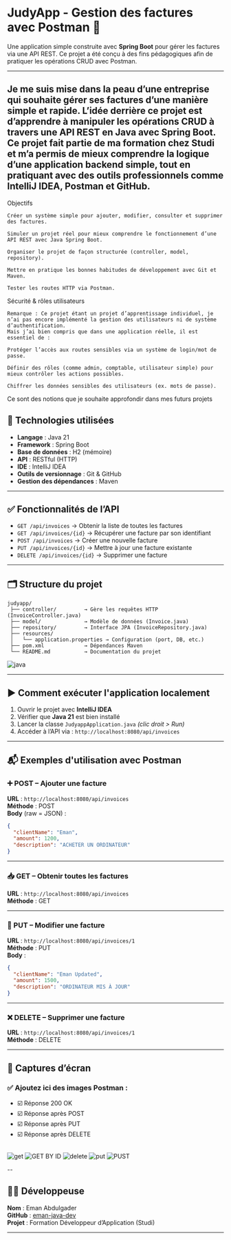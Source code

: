 # JudyApp - Gestion des factures avec Postman 🧾

Une application simple construite avec **Spring Boot** pour gérer les factures via une API REST. Ce projet a été conçu à des fins pédagogiques afin de pratiquer les opérations CRUD avec Postman.

---
Je me suis mise dans la peau d’une entreprise qui souhaite gérer ses factures d’une manière simple et rapide. L’idée derrière ce projet est d’apprendre à manipuler les opérations CRUD à travers une API REST en Java avec Spring Boot.
Ce projet fait partie de ma formation chez Studi et m’a permis de mieux comprendre la logique d’une application backend simple, tout en pratiquant avec des outils professionnels comme IntelliJ IDEA, Postman et GitHub.
---
Objectifs

    Créer un système simple pour ajouter, modifier, consulter et supprimer des factures.

    Simuler un projet réel pour mieux comprendre le fonctionnement d’une API REST avec Java Spring Boot.

    Organiser le projet de façon structurée (controller, model, repository).

    Mettre en pratique les bonnes habitudes de développement avec Git et Maven.

    Tester les routes HTTP via Postman.

 Sécurité & rôles utilisateurs

    Remarque : Ce projet étant un projet d’apprentissage individuel, je n’ai pas encore implémenté la gestion des utilisateurs ni de système d’authentification.
    Mais j’ai bien compris que dans une application réelle, il est essentiel de :

    Protéger l’accès aux routes sensibles via un système de login/mot de passe.

    Définir des rôles (comme admin, comptable, utilisateur simple) pour mieux contrôler les actions possibles.

    Chiffrer les données sensibles des utilisateurs (ex. mots de passe).

Ce sont des notions que je souhaite approfondir dans mes futurs projets
    
## 🔧 Technologies utilisées

- **Langage** : Java 21  
- **Framework** : Spring Boot  
- **Base de données** : H2 (mémoire)  
- **API** : RESTful (HTTP)  
- **IDE** : IntelliJ IDEA  
- **Outils de versionnage** : Git & GitHub  
- **Gestion des dépendances** : Maven  

---

## ✅ Fonctionnalités de l’API

- `GET /api/invoices` → Obtenir la liste de toutes les factures  
- `GET /api/invoices/{id}` → Récupérer une facture par son identifiant  
- `POST /api/invoices` → Créer une nouvelle facture  
- `PUT /api/invoices/{id}` → Mettre à jour une facture existante  
- `DELETE /api/invoices/{id}` → Supprimer une facture  

---

## 🗂️ Structure du projet

```
judyapp/
 ├── controller/         → Gère les requêtes HTTP (InvoiceController.java)
 ├── model/              → Modèle de données (Invoice.java)
 ├── repository/         → Interface JPA (InvoiceRepository.java)
 ├── resources/
 │   └── application.properties → Configuration (port, DB, etc.)
 ├── pom.xml             → Dépendances Maven
 └── README.md           → Documentation du projet
```
![java](https://github.com/user-attachments/assets/40e8352b-ff1a-46be-b2e7-bbc1cafdaf43)

---

## ▶️ Comment exécuter l'application localement

1. Ouvrir le projet avec **IntelliJ IDEA**  
2. Vérifier que **Java 21** est bien installé  
3. Lancer la classe `JudyappApplication.java` *(clic droit > Run)*  
4. Accéder à l’API via : `http://localhost:8080/api/invoices`  

---

## 📬 Exemples d'utilisation avec Postman

### ➕ POST – Ajouter une facture

**URL** : `http://localhost:8080/api/invoices`  
**Méthode** : POST  
**Body** (raw = JSON) :
```json
{
  "clientName": "Eman",
  "amount": 1200,
  "description": "ACHETER UN ORDINATEUR"
}
```

---

### 📥 GET – Obtenir toutes les factures

**URL** : `http://localhost:8080/api/invoices`  
**Méthode** : GET

---

### 🔄 PUT – Modifier une facture

**URL** : `http://localhost:8080/api/invoices/1`  
**Méthode** : PUT  
**Body** :
```json
{
  "clientName": "Eman Updated",
  "amount": 1500,
  "description": "ORDINATEUR MIS À JOUR"
}
```

---

### ❌ DELETE – Supprimer une facture

**URL** : `http://localhost:8080/api/invoices/1`  
**Méthode** : DELETE  

---

## 📸 Captures d’écran

### ✅ Ajoutez ici des images Postman :

- ☑️ Réponse 200 OK  
- ☑️ Réponse après POST  
- ☑️ Réponse après PUT  
- ☑️ Réponse après DELETE  

```

```

![get](https://github.com/user-attachments/assets/2248f6ce-046b-419d-9c63-d975d128e64d)
![GET BY ID](https://github.com/user-attachments/assets/36b78603-f71a-4f0c-81b9-dabf94fb4d95)
![delete](https://github.com/user-attachments/assets/ec540006-2fe2-408d-a7c3-d71b93214279)
![put](https://github.com/user-attachments/assets/1b19c87d-78f6-41d2-8497-34ddde466d76)
![PUST](https://github.com/user-attachments/assets/fe57043f-f4ec-4ff0-8819-0322c1fb30f0)

--

## 👩‍💻 Développeuse

**Nom** : Eman Abdulgader  
**GitHub** : [eman-java-dev](https://github.com/eman-java-dev)  
**Projet** : Formation Développeur d’Application (Studi)

---



